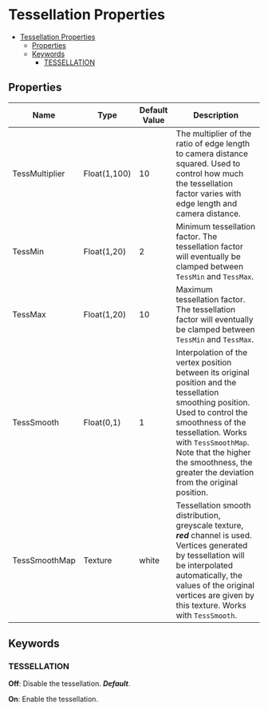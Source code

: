 # Tessellation Properties

- [Tessellation Properties](#tessellation-properties)
  - [Properties](#properties)
  - [Keywords](#keywords)
    - [TESSELLATION](#tessellation)

## Properties

| Name           | Type         | Default Value | Description                                                                                                                                                                                                                                                                            |
| -------------- | ------------ | ------------- | -------------------------------------------------------------------------------------------------------------------------------------------------------------------------------------------------------------------------------------------------------------------------------------- |
| TessMultiplier | Float(1,100) | 10            | The multiplier of the ratio of edge length to camera distance squared. Used to control how much the tessellation factor varies with edge length and camera distance.                                                                                                                   |
| TessMin        | Float(1,20)  | 2             | Minimum tessellation factor. The tessellation factor will eventually be clamped between `TessMin` and `TessMax`.                                                                                                                                                                       |
| TessMax        | Float(1,20)  | 10            | Maximum tessellation factor. The tessellation factor will eventually be clamped between `TessMin` and `TessMax`.                                                                                                                                                                       |
| TessSmooth     | Float(0,1)   | 1             | Interpolation of the vertex position between its original position and the tessellation smoothing position. Used to control the smoothness of the tessellation. Works with `TessSmoothMap`. Note that the higher the smoothness, the greater the deviation from the original position. |
| TessSmoothMap  | Texture      | white         | Tessellation smooth distribution, greyscale texture, ***red*** channel is used. Vertices generated by tessellation will be interpolated automatically, the values of the original vertices are given by this texture. Works with `TessSmooth`.                                         |

## Keywords

### TESSELLATION
**Off**: Disable the tessellation. ***Default***.

**On**: Enable the tessellation.